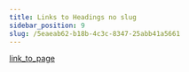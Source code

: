 ```yaml
---
title: Links to Headings no slug
sidebar_position: 9
slug: /5eaeab62-b18b-4c3c-8347-25abb41a5661
---
```




[link_to_page](6da98241-d73c-487d-8d29-f76823f003a9)


